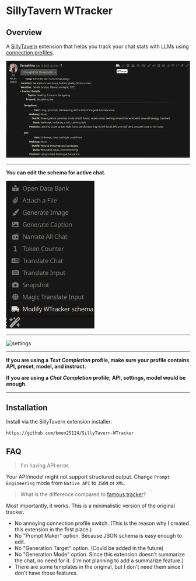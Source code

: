 # SillyTavern WTracker

## Overview

A [SillyTavern](https://docs.sillytavern.app/) extension that helps you track your chat stats with LLMs using [connection profiles](https://docs.sillytavern.app/usage/core-concepts/connection-profiles/).

![popup](images/overview.png)

---

**You can edit the schema for active chat.**

![modify_for_this_chat](images/modify_for_this_chat.png)

---

![settings](images/settings.gif)

---

**If you are using a _Text Completion_ profile, make sure your profile contains API, preset, model, and instruct.**

**If you are using a _Chat Completion_ profile; API, settings, model would be enough.**

---

## Installation

Install via the SillyTavern extension installer:

```txt
https://github.com/bmen25124/SillyTavern-WTracker
```

## FAQ

>I'm having API error.

Your API/model might not support structured output. Change `Prompt Engineering` mode from `Native API` to `JSON` or `XML`.

> What is the difference compared to [famous tracker](https://github.com/kaldigo/SillyTavern-Tracker)?

Most importantly, it works. This is a minimalistic version of the original tracker.
- No annoying connection profile switch. (This is the reason why I created this extension in the first place.)
- No "Prompt Maker" option. Because JSON schema is easy enough to edit.
- No "Generation Target" option. (Could be added in the future)
- No "Generation Mode" option. Since this extension doesn't summarize the chat, no need for it. (I'm not planning to add a summarize feature.)
- There are some templates in the original, but I don't need them since I don't have those features.
